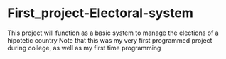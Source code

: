 # First_project-Electoral-system
This project will function as a basic system to manage the elections of a hipotetic country
Note that this was my very first programmed project during college, as well as my first time programming

